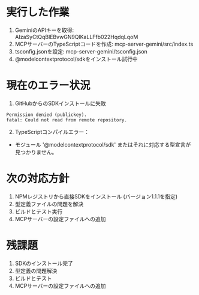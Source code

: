 # 実行した作業
1. GeminiのAPIキーを取得: AIzaSyCtQqBlEBvwGN9QlKaLLFfb022HqdqLqoM
2. MCPサーバーのTypeScriptコードを作成: mcp-server-gemini/src/index.ts
3. tsconfig.jsonを設定: mcp-server-gemini/tsconfig.json 
4. @modelcontextprotocol/sdkをインストール試行中

# 現在のエラー状況
1. GitHubからのSDKインストールに失敗
```
Permission denied (publickey).
fatal: Could not read from remote repository.
```

2. TypeScriptコンパイルエラー：
- モジュール '@modelcontextprotocol/sdk' またはそれに対応する型宣言が見つかりません。

# 次の対応方針
1. NPMレジストリから直接SDKをインストール (バージョン1.1.1を指定)
2. 型定義ファイルの問題を解決
3. ビルドとテスト実行
4. MCPサーバーの設定ファイルへの追加

# 残課題
1. SDKのインストール完了
2. 型定義の問題解決
3. ビルドとテスト
4. MCPサーバーの設定ファイルへの追加